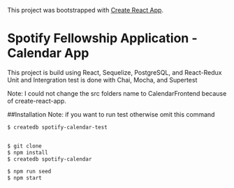 This project was bootstrapped with [Create React App](https://github.com/facebookincubator/create-react-app).

# Spotify Fellowship Application - Calendar App
This project is build using React, Sequelize, PostgreSQL, and React-Redux
Unit and Intergration test is done with Chai, Mocha, and Supertest

Note: I could not change the src folders name to CalendarFrontend because of create-react-app.

##Installation
Note: if you want to run test otherwise omit this command
```bash 
$ createdb spotify-calendar-test 
```

```bash

$ git clone
$ npm install 
$ createdb spotify-calendar

$ npm run seed
$ npm start

```

